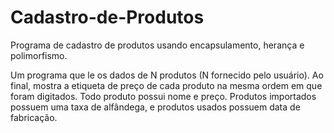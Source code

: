 # Cadastro-de-Produtos
Programa de cadastro de produtos usando encapsulamento, herança e polimorfismo.

Um programa que le os dados de N
produtos (N fornecido pelo usuário). Ao final,
mostra a etiqueta de preço de cada produto na
mesma ordem em que foram digitados.
Todo produto possui nome e preço. Produtos
importados possuem uma taxa de alfândega, e
produtos usados possuem data de fabricação.

